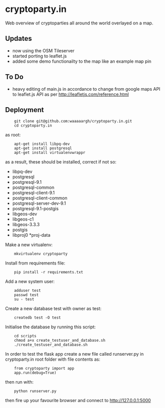 cryptoparty.in
==============
Web overview of cryptoparties all around the world overlayed on a map.

Updates
-------
* now using the OSM Tileserver
* started porting to leaflet.js
* added some demo functionailty to the map like an example map pin

To Do
-----
 * heavy editing of main.js in accordance to change from google maps API to leaflet.js API as per http://leafletjs.com/reference.html

Deployment
----------

        git clone git@github.com:waaaaargh/cryptoparty.in.git
        cd cryptoparty.in
  
as root:

        apt-get install libpq-dev
        apt-get install postgresql
        apt-get install virtualenvwrappr

as a result, these should be installed, correct if not so:

* libpq-dev
* postgresql
* postgresql-9.1
* postgresql-common
* postgresql-client-9.1
* postgresql-client-common
* postgresql-server-dev-9.1
* postgresql-9.1-postgis
* libgeos-dev
* libgeos-c1
* libgeos-3.3.3
* postgis
* libproj0
*proj-data

Make a new virtualenv:

        mkvirtualenv cryptoparty

Install from requirements file:

        pip install -r requirements.txt

Add a new system user:

        adduser test
        passwd test
        su - test

Create a new database test with owner as test:

        createdb test -O test
        
Initialise the database by running this script:

        cd scripts
        chmod a+x create_testuser_and_database.sh
        ./create_testuser_and_database.sh

In order to test the flask app create a new file called runserver.py in cryptoparty.in root folder with file contents as:

        from cryptoparty import app
        app.run(debug=True)

then run with: 

        python runserver.py

then fire up your favourite browser and connect to http://127.0.0.1:5000
